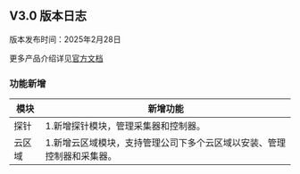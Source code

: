 ## **V3.0 版本日志**

版本发布时间：2025年2月28日

更多产品介绍详见<a href="https://wedoc.canway.net/?p=812" target="_blank">官方文档</a>


### **功能新增**

|模块|新增功能|
|--|--|
|探针|1.新增探针模块，管理采集器和控制器。|
|云区域|1.新增云区域模块，支持管理公司下多个云区域以安装、管理控制器和采集器。|